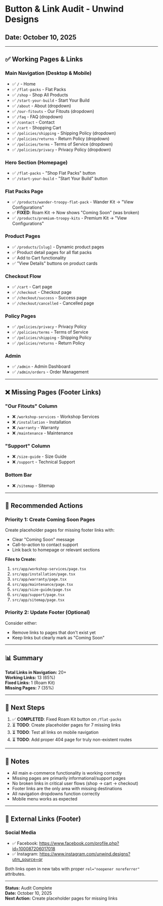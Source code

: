 # Button & Link Audit - Unwind Designs

## Date: October 10, 2025

---

## ✅ Working Pages & Links

### Main Navigation (Desktop & Mobile)
- ✅ `/` - Home
- ✅ `/flat-packs` - Flat Packs
- ✅ `/shop` - Shop All Products
- ✅ `/start-your-build` - Start Your Build
- ✅ `/about` - About (dropdown)
- ✅ `/our-fitouts` - Our Fitouts (dropdown)
- ✅ `/faq` - FAQ (dropdown)
- ✅ `/contact` - Contact
- ✅ `/cart` - Shopping Cart
- ✅ `/policies/shipping` - Shipping Policy (dropdown)
- ✅ `/policies/returns` - Return Policy (dropdown)
- ✅ `/policies/terms` - Terms of Service (dropdown)
- ✅ `/policies/privacy` - Privacy Policy (dropdown)

### Hero Section (Homepage)
- ✅ `/flat-packs` - "Shop Flat Packs" button
- ✅ `/start-your-build` - "Start Your Build" button

### Flat Packs Page
- ✅ `/products/wander-troopy-flat-pack` - Wander Kit → "View Configurations"
- ✅ **FIXED**: Roam Kit → Now shows "Coming Soon" (was broken)
- ✅ `/products/premium-troopy-kits` - Premium Kit → "View Configurations"

### Product Pages
- ✅ `/products/[slug]` - Dynamic product pages
- ✅ Product detail pages for all flat packs
- ✅ Add to Cart functionality
- ✅ "View Details" buttons on product cards

### Checkout Flow
- ✅ `/cart` - Cart page
- ✅ `/checkout` - Checkout page
- ✅ `/checkout/success` - Success page
- ✅ `/checkout/cancelled` - Cancelled page

### Policy Pages
- ✅ `/policies/privacy` - Privacy Policy
- ✅ `/policies/terms` - Terms of Service
- ✅ `/policies/shipping` - Shipping Policy
- ✅ `/policies/returns` - Return Policy

### Admin
- ✅ `/admin` - Admin Dashboard
- ✅ `/admin/orders` - Order Management

---

## ❌ Missing Pages (Footer Links)

### "Our Fitouts" Column
- ❌ `/workshop-services` - Workshop Services
- ❌ `/installation` - Installation
- ❌ `/warranty` - Warranty
- ❌ `/maintenance` - Maintenance

### "Support" Column
- ❌ `/size-guide` - Size Guide
- ❌ `/support` - Technical Support

### Bottom Bar
- ❌ `/sitemap` - Sitemap

---

## 🔧 Recommended Actions

### Priority 1: Create Coming Soon Pages
Create placeholder pages for missing footer links with:
- Clear "Coming Soon" message
- Call-to-action to contact support
- Link back to homepage or relevant sections

**Files to Create:**
1. `src/app/workshop-services/page.tsx`
2. `src/app/installation/page.tsx`
3. `src/app/warranty/page.tsx`
4. `src/app/maintenance/page.tsx`
5. `src/app/size-guide/page.tsx`
6. `src/app/support/page.tsx`
7. `src/app/sitemap/page.tsx`

### Priority 2: Update Footer (Optional)
Consider either:
- Remove links to pages that don't exist yet
- Keep links but clearly mark as "Coming Soon"

---

## 📊 Summary

**Total Links in Navigation:** 20+  
**Working Links:** 13 (65%)  
**Fixed Links:** 1 (Roam Kit)  
**Missing Pages:** 7 (35%)

---

## 🎯 Next Steps

1. ✅ **COMPLETED**: Fixed Roam Kit button on `/flat-packs`
2. ⏳ **TODO**: Create placeholder pages for 7 missing links
3. ⏳ **TODO**: Test all links on mobile navigation
4. ⏳ **TODO**: Add proper 404 page for truly non-existent routes

---

## 📝 Notes

- All main e-commerce functionality is working correctly
- Missing pages are primarily informational/support pages
- No broken links in critical user flows (shop → cart → checkout)
- Footer links are the only area with missing destinations
- All navigation dropdowns function correctly
- Mobile menu works as expected

---

## 🔗 External Links (Footer)

### Social Media
- ✅ Facebook: https://www.facebook.com/profile.php?id=100087206017018
- ✅ Instagram: https://www.instagram.com/unwind.designs?utm_source=qr

Both links open in new tabs with proper `rel="noopener noreferrer"` attributes.

---

**Status:** Audit Complete  
**Date:** October 10, 2025  
**Next Action:** Create placeholder pages for missing links


